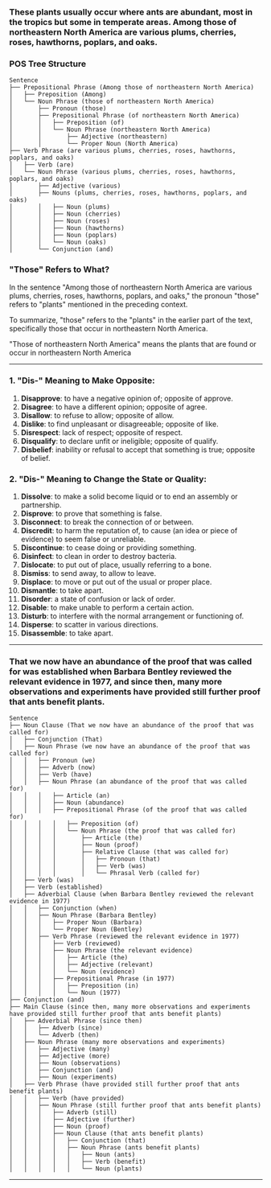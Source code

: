 ### These plants usually occur where ants are abundant, most in the tropics but some in temperate areas. Among those of northeastern North America are various plums, cherries, roses, hawthorns, poplars, and oaks.

### POS Tree Structure

```
Sentence
├── Prepositional Phrase (Among those of northeastern North America)
│   ├── Preposition (Among)
│   └── Noun Phrase (those of northeastern North America)
│       ├── Pronoun (those)
│       ├── Prepositional Phrase (of northeastern North America)
│       │   ├── Preposition (of)
│       │   └── Noun Phrase (northeastern North America)
│       │       ├── Adjective (northeastern)
│       │       └── Proper Noun (North America)
├── Verb Phrase (are various plums, cherries, roses, hawthorns, poplars, and oaks)
│   ├── Verb (are)
│   └── Noun Phrase (various plums, cherries, roses, hawthorns, poplars, and oaks)
│       ├── Adjective (various)
│       ├── Nouns (plums, cherries, roses, hawthorns, poplars, and oaks)
│       │   ├── Noun (plums)
│       │   ├── Noun (cherries)
│       │   ├── Noun (roses)
│       │   ├── Noun (hawthorns)
│       │   ├── Noun (poplars)
│       │   └── Noun (oaks)
│       └── Conjunction (and)
```

### "Those" Refers to What?

In the sentence "Among those of northeastern North America are various plums, cherries, roses, hawthorns, poplars, and oaks," the pronoun "those" refers to "plants" mentioned in the preceding context. 

To summarize, "those" refers to the "plants" in the earlier part of the text, specifically those that occur in northeastern North America.

"Those of northeastern North America" means the plants that are found or occur in northeastern North America

____

### 1. "Dis-" Meaning to Make Opposite:

1. **Disapprove**: to have a negative opinion of; opposite of approve.
2. **Disagree**: to have a different opinion; opposite of agree.
3. **Disallow**: to refuse to allow; opposite of allow.
4. **Dislike**: to find unpleasant or disagreeable; opposite of like.
5. **Disrespect**: lack of respect; opposite of respect.
6. **Disqualify**: to declare unfit or ineligible; opposite of qualify.
7. **Disbelief**: inability or refusal to accept that something is true; opposite of belief.

### 2. "Dis-" Meaning to Change the State or Quality:

1. **Dissolve**: to make a solid become liquid or to end an assembly or partnership.
2. **Disprove**: to prove that something is false.
3. **Disconnect**: to break the connection of or between.
4. **Discredit**: to harm the reputation of, to cause (an idea or piece of evidence) to seem false or unreliable.
5. **Discontinue**: to cease doing or providing something.
6. **Disinfect**: to clean in order to destroy bacteria.
7. **Dislocate**: to put out of place, usually referring to a bone.
8. **Dismiss**: to send away, to allow to leave.
9. **Displace**: to move or put out of the usual or proper place.
10. **Dismantle**: to take apart.
11. **Disorder**: a state of confusion or lack of order.
12. **Disable**: to make unable to perform a certain action.
13. **Disturb**: to interfere with the normal arrangement or functioning of.
14. **Disperse**: to scatter in various directions.
15. **Disassemble**: to take apart.

___

### That we now have an abundance of the proof that was called for was established when Barbara Bentley reviewed the relevant evidence in 1977, and since then, many more observations and experiments have provided still further proof that ants benefit plants.

```
Sentence
├── Noun Clause (That we now have an abundance of the proof that was called for)
│   ├── Conjunction (That)
│   ├── Noun Phrase (we now have an abundance of the proof that was called for)
│   │   ├── Pronoun (we)
│   │   ├── Adverb (now)
│   │   ├── Verb (have)
│   │   ├── Noun Phrase (an abundance of the proof that was called for)
│   │   │   ├── Article (an)
│   │   │   ├── Noun (abundance)
│   │   │   ├── Prepositional Phrase (of the proof that was called for)
│   │   │   │   ├── Preposition (of)
│   │   │   │   └── Noun Phrase (the proof that was called for)
│   │   │   │       ├── Article (the)
│   │   │   │       ├── Noun (proof)
│   │   │   │       ├── Relative Clause (that was called for)
│   │   │   │       │   ├── Pronoun (that)
│   │   │   │       │   ├── Verb (was)
│   │   │   │       │   └── Phrasal Verb (called for)
│   ├── Verb (was)
│   ├── Verb (established)
│   ├── Adverbial Clause (when Barbara Bentley reviewed the relevant evidence in 1977)
│   │   ├── Conjunction (when)
│   │   ├── Noun Phrase (Barbara Bentley)
│   │   │   ├── Proper Noun (Barbara)
│   │   │   └── Proper Noun (Bentley)
│   │   ├── Verb Phrase (reviewed the relevant evidence in 1977)
│   │   │   ├── Verb (reviewed)
│   │   │   ├── Noun Phrase (the relevant evidence)
│   │   │   │   ├── Article (the)
│   │   │   │   ├── Adjective (relevant)
│   │   │   │   └── Noun (evidence)
│   │   │   ├── Prepositional Phrase (in 1977)
│   │   │   │   ├── Preposition (in)
│   │   │   │   └── Noun (1977)
├── Conjunction (and)
├── Main Clause (since then, many more observations and experiments have provided still further proof that ants benefit plants)
│   ├── Adverbial Phrase (since then)
│   │   ├── Adverb (since)
│   │   └── Adverb (then)
│   ├── Noun Phrase (many more observations and experiments)
│   │   ├── Adjective (many)
│   │   ├── Adjective (more)
│   │   ├── Noun (observations)
│   │   ├── Conjunction (and)
│   │   ├── Noun (experiments)
│   ├── Verb Phrase (have provided still further proof that ants benefit plants)
│   │   ├── Verb (have provided)
│   │   ├── Noun Phrase (still further proof that ants benefit plants)
│   │   │   ├── Adverb (still)
│   │   │   ├── Adjective (further)
│   │   │   ├── Noun (proof)
│   │   │   ├── Noun Clause (that ants benefit plants)
│   │   │   │   ├── Conjunction (that)
│   │   │   │   ├── Noun Phrase (ants benefit plants)
│   │   │   │   │   ├── Noun (ants)
│   │   │   │   │   ├── Verb (benefit)
│   │   │   │   │   └── Noun (plants)

```

___

